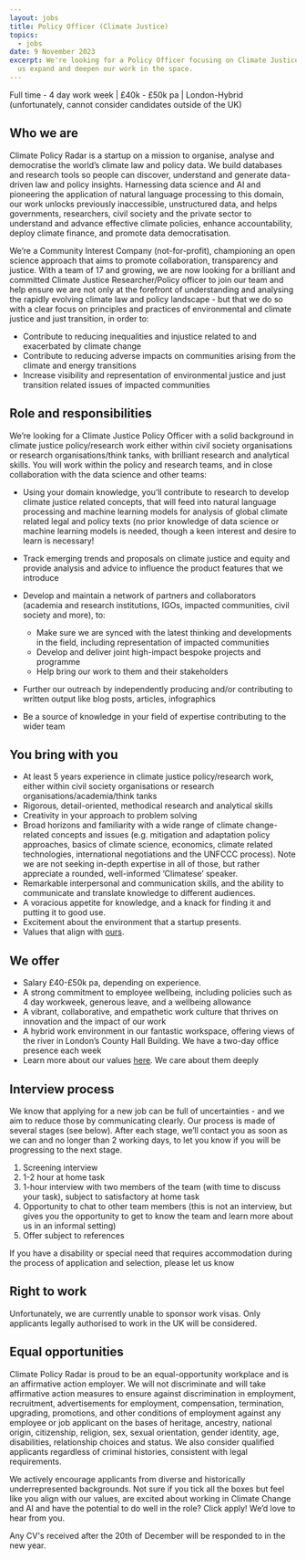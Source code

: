 ```yaml
---
layout: jobs
title: Policy Officer (Climate Justice)
topics:
  - jobs
date: 9 November 2023
excerpt: We're looking for a Policy Officer focusing on Climate Justice to help
  us expand and deepen our work in the space.
---
```

Full time - 4 day work week | £40k - £50k pa | London-Hybrid (unfortunately, cannot consider candidates outside of the UK)

## Who we are

Climate Policy Radar is a startup on a mission to organise, analyse and democratise the world’s climate law and policy data. We build databases and research tools so people can discover, understand and generate data-driven law and policy insights. Harnessing data science and AI and pioneering the application of natural language processing to this domain, our work unlocks previously inaccessible, unstructured data, and helps governments, researchers, civil society and the private sector to understand and advance effective climate policies, enhance accountability, deploy climate finance, and promote data democratisation. 

We’re a Community Interest Company (not-for-profit), championing an open science approach that aims to promote collaboration, transparency and justice. With a team of 17 and growing, we are now looking for a brilliant and committed Climate Justice Researcher/Policy officer to join our team and help ensure we are not only at the forefront of understanding and analysing the rapidly evolving climate law and policy landscape - but that we do so with a clear focus on principles and practices of environmental and climate justice and just transition, in order to:

* Contribute to reducing inequalities and injustice related to and exacerbated by climate change  
* Contribute to reducing adverse impacts on communities arising from the climate and energy transitions
* Increase visibility and representation of environmental justice and just transition related issues of impacted communities 

## R﻿ole and responsibilities

We’re looking for a Climate Justice Policy Officer with a solid background in climate justice policy/research work either within civil society organisations or research organisations/think tanks, with brilliant research and analytical skills. You will work within the policy and research teams, and in close collaboration with the data science and other teams:

* Using your domain knowledge, you’ll contribute to research to develop climate justice related concepts, that will feed into natural language processing and machine learning models for analysis of global climate related legal and policy texts (no prior knowledge of data science or machine learning models is needed, though a keen interest and desire to learn is necessary! 
* Track emerging trends and proposals on climate justice and equity and provide analysis and advice to influence the product features that we introduce 
* Develop and maintain a network of partners and collaborators (academia and research institutions, IGOs, impacted communities, civil society and more), to:

  * Make sure we are synced with the latest thinking and developments in the field, including representation of impacted communities
  * Develop and deliver joint high-impact bespoke projects and programme
  * Help bring our work to them and their stakeholders
* Further our outreach by independently producing and/or contributing to written output like blog posts, articles, infographics
* Be a source of knowledge in your field of expertise contributing to the wider team

## Y﻿ou bring with you

* At least 5 years experience in climate justice policy/research work, either within civil society organisations or research organisations/academia/think tanks
* Rigorous, detail-oriented, methodical research and analytical skills
* Creativity in your approach to problem solving
* Broad horizons and familiarity with a wide range of climate change-related concepts and issues (e.g. mitigation and adaptation policy approaches, basics of climate science, economics, climate related technologies, international negotiations and the UNFCCC process). Note we are not seeking in-depth expertise in all of those, but rather appreciate a rounded, well-informed ‘Climatese’ speaker. 
* Remarkable interpersonal and communication skills, and the ability to communicate and translate knowledge to different audiences.
* A voracious appetite for knowledge, and a knack for finding it and putting it to good use. 
* Excitement about the environment that a startup presents.[](https://climatepolicyradar.org/about#values) 
* V﻿alues that align with [ours](https://climatepolicyradar.org/about#values).

## We offer

* Salary £40-£50k pa, depending on experience.
* A strong commitment to employee wellbeing, including policies such as 4 day workweek, generous leave, and a wellbeing allowance
* A vibrant, collaborative, and empathetic work culture that thrives on innovation and the impact of our work
* A hybrid work environment in our fantastic workspace, offering views of the river in London’s County Hall Building. We have a two-day office presence each week
* Learn more about our values [here](https://climatepolicyradar.org/about#values). We care about them deeply

## Interview process

We know that applying for a new job can be full of uncertainties - and we aim to reduce those by communicating clearly. Our process is made of several stages (see below). After each stage, we’ll contact you as soon as we can and no longer than 2 working days, to let you know if you will be progressing to the next stage. 

1. Screening interview  
2. 1-2 hour at home task
3. 1-hour interview with two members of the team (with time to discuss your task), subject to satisfactory at home task
4. Opportunity to chat to other team members (this is not an interview, but gives you the opportunity to get to know the team and learn more about us in an informal setting)
5. Offer subject to references

If you have a disability or special need that requires accommodation during the process of application and selection, please let us know

## R﻿ight to work

Unfortunately, we are currently unable to sponsor work visas. Only applicants legally authorised to work in the UK will be considered.

## E﻿qual opportunities

Climate Policy Radar is proud to be an equal-opportunity workplace and is an affirmative action employer. We will not discriminate and will take affirmative action measures to ensure against discrimination in employment, recruitment, advertisements for employment, compensation, termination, upgrading, promotions, and other conditions of employment against any employee or job applicant on the bases of heritage, ancestry, national origin, citizenship, religion, sex, sexual orientation, gender identity, age, disabilities, relationship choices and status. We also consider qualified applicants regardless of criminal histories, consistent with legal requirements. 

We actively encourage applicants from diverse and historically underrepresented backgrounds. Not sure if you tick all the boxes but feel like you align with our values, are excited about working in Climate Change and AI and have the potential to do well in the role? Click apply! We’d love to hear from you.

A﻿ny CV's received after the 20th of December will be responded to in the new year.